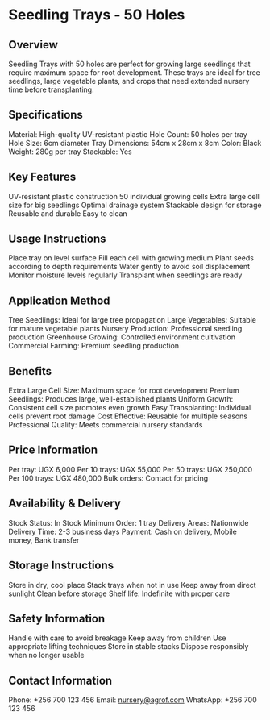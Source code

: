 # Seedling Trays - 50 Holes

## Overview
Seedling Trays with 50 holes are perfect for growing large seedlings that require maximum space for root development. These trays are ideal for tree seedlings, large vegetable plants, and crops that need extended nursery time before transplanting.

## Specifications
Material: High-quality UV-resistant plastic
Hole Count: 50 holes per tray
Hole Size: 6cm diameter
Tray Dimensions: 54cm x 28cm x 8cm
Color: Black
Weight: 280g per tray
Stackable: Yes

## Key Features
UV-resistant plastic construction
50 individual growing cells
Extra large cell size for big seedlings
Optimal drainage system
Stackable design for storage
Reusable and durable
Easy to clean

## Usage Instructions
Place tray on level surface
Fill each cell with growing medium
Plant seeds according to depth requirements
Water gently to avoid soil displacement
Monitor moisture levels regularly
Transplant when seedlings are ready

## Application Method
Tree Seedlings: Ideal for large tree propagation
Large Vegetables: Suitable for mature vegetable plants
Nursery Production: Professional seedling production
Greenhouse Growing: Controlled environment cultivation
Commercial Farming: Premium seedling production

## Benefits
Extra Large Cell Size: Maximum space for root development
Premium Seedlings: Produces large, well-established plants
Uniform Growth: Consistent cell size promotes even growth
Easy Transplanting: Individual cells prevent root damage
Cost Effective: Reusable for multiple seasons
Professional Quality: Meets commercial nursery standards

## Price Information
Per tray: UGX 6,000
Per 10 trays: UGX 55,000
Per 50 trays: UGX 250,000
Per 100 trays: UGX 480,000
Bulk orders: Contact for pricing

## Availability & Delivery
Stock Status: In Stock
Minimum Order: 1 tray
Delivery Areas: Nationwide
Delivery Time: 2-3 business days
Payment: Cash on delivery, Mobile money, Bank transfer

## Storage Instructions
Store in dry, cool place
Stack trays when not in use
Keep away from direct sunlight
Clean before storage
Shelf life: Indefinite with proper care

## Safety Information
Handle with care to avoid breakage
Keep away from children
Use appropriate lifting techniques
Store in stable stacks
Dispose responsibly when no longer usable

## Contact Information
Phone: +256 700 123 456
Email: nursery@agrof.com
WhatsApp: +256 700 123 456
